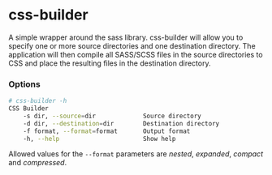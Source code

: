 # css-builder

A simple wrapper around the sass library. css-builder will allow you to specify one or more source directories and one destination directory. The application will then compile all SASS/SCSS files in the source directories to CSS and place the resulting files in the destination directory.

### Options

```sh
# css-builder -h
CSS Builder
    -s dir, --source=dir             Source directory
    -d dir, --destination=dir        Destination directory
    -f format, --format=format       Output format
    -h, --help                       Show help
```

Allowed values for the `--format` parameters are _nested_, _expanded_, _compact_ and _compressed_.